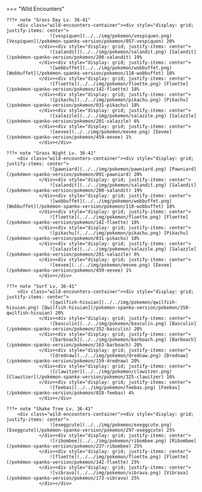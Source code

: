 

=== "Wild Encounters"


	???+ note "Grass Day Lv. 36-41"
		<div class="wild-encounters-container"><div style="display: grid; justify-items: center">
                    ![vespiquen](../../img/pokemon/vespiquen.png) [Vespiquen](/pokémon-spanko-version/pokemon/057-vespiquen) 20%
                </div><div style="display: grid; justify-items: center">
                    ![salandit](../../img/pokemon/salandit.png) [Salandit](/pokémon-spanko-version/pokemon/200-salandit) 19%
                </div><div style="display: grid; justify-items: center">
                    ![wobbuffet](../../img/pokemon/wobbuffet.png) [Wobbuffet](/pokémon-spanko-version/pokemon/118-wobbuffet) 18%
                </div><div style="display: grid; justify-items: center">
                    ![floette](../../img/pokemon/floette.png) [Floette](/pokémon-spanko-version/pokemon/142-floette) 18%
                </div><div style="display: grid; justify-items: center">
                    ![pikachu](../../img/pokemon/pikachu.png) [Pikachu](/pokémon-spanko-version/pokemon/031-pikachu) 18%
                </div><div style="display: grid; justify-items: center">
                    ![salazzle](../../img/pokemon/salazzle.png) [Salazzle](/pokémon-spanko-version/pokemon/201-salazzle) 6%
                </div><div style="display: grid; justify-items: center">
                    ![eevee](../../img/pokemon/eevee.png) [Eevee](/pokémon-spanko-version/pokemon/459-eevee) 1%
                </div></div>

	???+ note "Grass Night Lv. 36-41"
		<div class="wild-encounters-container"><div style="display: grid; justify-items: center">
                    ![pawniard](../../img/pokemon/pawniard.png) [Pawniard](/pokémon-spanko-version/pokemon/091-pawniard) 20%
                </div><div style="display: grid; justify-items: center">
                    ![salandit](../../img/pokemon/salandit.png) [Salandit](/pokémon-spanko-version/pokemon/200-salandit) 19%
                </div><div style="display: grid; justify-items: center">
                    ![wobbuffet](../../img/pokemon/wobbuffet.png) [Wobbuffet](/pokémon-spanko-version/pokemon/118-wobbuffet) 18%
                </div><div style="display: grid; justify-items: center">
                    ![floette](../../img/pokemon/floette.png) [Floette](/pokémon-spanko-version/pokemon/142-floette) 18%
                </div><div style="display: grid; justify-items: center">
                    ![pikachu](../../img/pokemon/pikachu.png) [Pikachu](/pokémon-spanko-version/pokemon/031-pikachu) 18%
                </div><div style="display: grid; justify-items: center">
                    ![salazzle](../../img/pokemon/salazzle.png) [Salazzle](/pokémon-spanko-version/pokemon/201-salazzle) 6%
                </div><div style="display: grid; justify-items: center">
                    ![eevee](../../img/pokemon/eevee.png) [Eevee](/pokémon-spanko-version/pokemon/459-eevee) 1%
                </div></div>

	???+ note "Surf Lv. 36-41"
		<div class="wild-encounters-container"><div style="display: grid; justify-items: center">
                    ![qwilfish-hisuian](../../img/pokemon/qwilfish-hisuian.png) [Qwilfish-hisuian](/pokémon-spanko-version/pokemon/350-qwilfish-hisuian) 20%
                </div><div style="display: grid; justify-items: center">
                    ![basculin](../../img/pokemon/basculin.png) [Basculin](/pokémon-spanko-version/pokemon/352-basculin) 20%
                </div><div style="display: grid; justify-items: center">
                    ![barboach](../../img/pokemon/barboach.png) [Barboach](/pokémon-spanko-version/pokemon/163-barboach) 20%
                </div><div style="display: grid; justify-items: center">
                    ![drednaw](../../img/pokemon/drednaw.png) [Drednaw](/pokémon-spanko-version/pokemon/159-drednaw) 20%
                </div><div style="display: grid; justify-items: center">
                    ![clawitzer](../../img/pokemon/clawitzer.png) [Clawitzer](/pokémon-spanko-version/pokemon/325-clawitzer) 16%
                </div><div style="display: grid; justify-items: center">
                    ![feebas](../../img/pokemon/feebas.png) [Feebas](/pokémon-spanko-version/pokemon/028-feebas) 4%
                </div></div>

	???+ note "Shake Tree Lv. 36-41"
		<div class="wild-encounters-container"><div style="display: grid; justify-items: center">
                    ![exeggcute](../../img/pokemon/exeggcute.png) [Exeggcute](/pokémon-spanko-version/pokemon/297-exeggcute) 25%
                </div><div style="display: grid; justify-items: center">
                    ![ribombee](../../img/pokemon/ribombee.png) [Ribombee](/pokémon-spanko-version/pokemon/237-ribombee) 25%
                </div><div style="display: grid; justify-items: center">
                    ![floette](../../img/pokemon/floette.png) [Floette](/pokémon-spanko-version/pokemon/142-floette) 25%
                </div><div style="display: grid; justify-items: center">
                    ![vibrava](../../img/pokemon/vibrava.png) [Vibrava](/pokémon-spanko-version/pokemon/173-vibrava) 25%
                </div></div>



